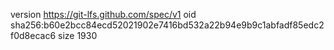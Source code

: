 version https://git-lfs.github.com/spec/v1
oid sha256:b60e2bcc84ecd52021902e7416bd532a22b94e9b9c1abfadf85edc2f0d8ecac6
size 1930
